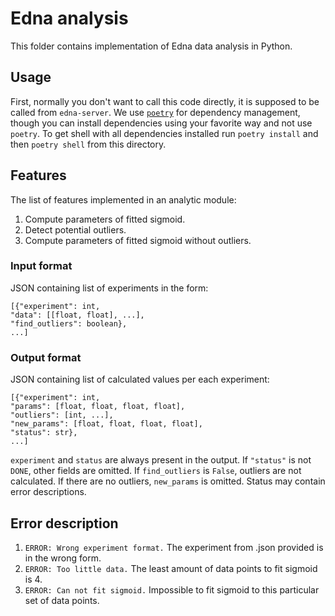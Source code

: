 # Edna analysis

This folder contains implementation of Edna data analysis in Python.

## Usage

First, normally you don't want to call this code directly, it is supposed to be called from `edna-server`.
We use [`poetry`](https://python-poetry.org/) for dependency management, though you can install dependencies using your
favorite way and not use `poetry`.
To get shell with all dependencies installed run `poetry install` and then `poetry shell` from this directory.

## Features

The list of features implemented in an analytic module:
1. Compute parameters of fitted sigmoid.
2. Detect potential outliers.
3. Compute parameters of fitted sigmoid without outliers.

### Input format

JSON containing list of experiments in the form:
```
[{"experiment": int,
"data": [[float, float], ...],
"find_outliers": boolean},
...]
```

### Output format

JSON containing list of calculated values per each experiment:
```
[{"experiment": int,
"params": [float, float, float, float],
"outliers": [int, ...],
"new_params": [float, float, float, float],
"status": str},
...]
```
`experiment` and `status` are always present in the output.
If `"status"` is not `DONE`, other fields are omitted. If `find_outliers` is `False`, outliers are not calculated.
If there are no outliers, `new_params` is omitted. Status may contain error descriptions.

## Error description

1. `ERROR: Wrong experiment format.` The experiment from .json provided is in the wrong form.
2. `ERROR: Too little data.` The least amount of data points to fit sigmoid is 4.
3. `ERROR: Can not fit sigmoid.` Impossible to fit sigmoid to this particular set of data points.